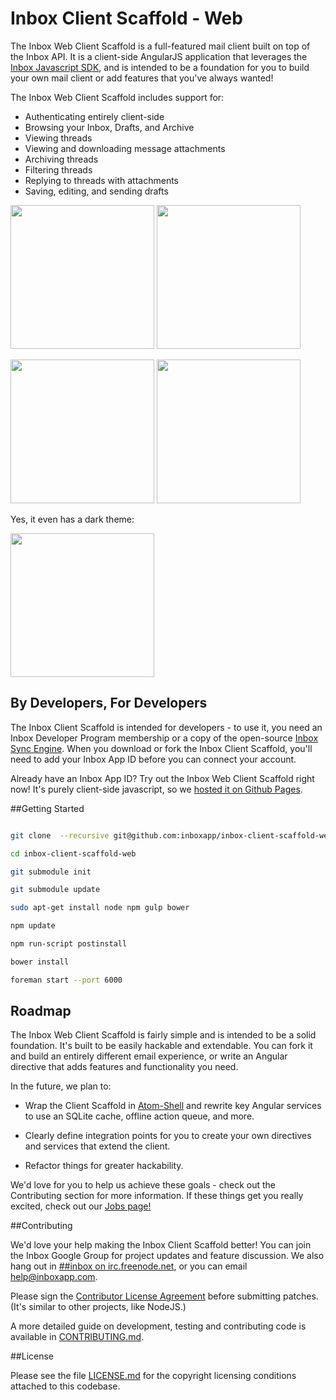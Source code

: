 Inbox Client Scaffold - Web
========

The Inbox Web Client Scaffold is a full-featured mail client built on top of the Inbox API. It is a client-side AngularJS application that leverages the [Inbox Javascript SDK](https://github.com/inboxapp/inbox.js), and is intended to be a foundation for you to build your own mail client or add features that you've always wanted! 

The Inbox Web Client Scaffold includes support for:

- Authenticating entirely client-side
- Browsing your Inbox, Drafts, and Archive
- Viewing threads
- Viewing and downloading message attachments
- Archiving threads
- Filtering threads
- Replying to threads with attachments
- Saving, editing, and sending drafts

<a href="https://raw.githubusercontent.com/inboxapp/inbox-client-scaffold-web/master/screenshots/screenshot_threads.png"><img src="https://raw.githubusercontent.com/inboxapp/inbox-client-scaffold-web/master/screenshots/screenshot_threads.png" height="230" /></a>
<a href="://raw.githubusercontent.com/inboxapp/inbox-client-scaffold-web/master/screenshots/screenshot_thread.png"><img src="https://raw.githubusercontent.com/inboxapp/inbox-client-scaffold-web/master/screenshots/screenshot_thread.png" height="230" /></a>

<a href="https://raw.githubusercontent.com/inboxapp/inbox-client-scaffold-web/master/screenshots/screenshot_reply.png"><img src="https://raw.githubusercontent.com/inboxapp/inbox-client-scaffold-web/master/screenshots/screenshot_reply.png" height="230" /></a>
<a href="://raw.githubusercontent.com/inboxapp/inbox-client-scaffold-web/master/screenshots/screenshot_compose.png"><img src="https://raw.githubusercontent.com/inboxapp/inbox-client-scaffold-web/master/screenshots/screenshot_compose.png" height="230" /></a>

Yes, it even has a dark theme:

<a href="https://raw.githubusercontent.com/inboxapp/inbox-client-scaffold-web/master/screenshots/screenshot_dark_theme.png"><img src="https://raw.githubusercontent.com/inboxapp/inbox-client-scaffold-web/master/screenshots/screenshot_dark_theme.png" height="230" /></a>


## By Developers, For Developers

The Inbox Client Scaffold is intended for developers - to use it, you need an Inbox Developer Program membership or a copy of the open-source [Inbox Sync Engine](http://github.com/inboxapp/inbox). When you download or fork the Inbox Client Scaffold, you'll need to add your Inbox App ID before you can connect your account.

Already have an Inbox App ID? Try out the Inbox Web Client Scaffold right now! It's purely client-side javascript, so we [hosted it on Github Pages](https://inboxapp.github.io/inbox-client-scaffold-web/).

##Getting Started




```bash

git clone  --recursive git@github.com:inboxapp/inbox-client-scaffold-web.git

cd inbox-client-scaffold-web

git submodule init

git submodule update

sudo apt-get install node npm gulp bower

npm update

npm run-script postinstall

bower install

foreman start --port 6000

```

## Roadmap

The Inbox Web Client Scaffold is fairly simple and is intended to be a solid foundation. It's built to be easily hackable and extendable. You can fork it and build an entirely different email experience, or write an Angular directive that adds features and functionality you need.

In the future, we plan to:

- Wrap the Client Scaffold in [Atom-Shell](http://github.com/github/atom-shell) and rewrite key Angular services to use an SQLite cache, offline action queue, and more.

- Clearly define integration points for you to create your own directives and services that extend the client.

- Refactor things for greater hackability.


We'd love for you to help us achieve these goals - check out the Contributing section for more information. If these things get you really excited, check out our [Jobs page!](http://www.inboxapp.com/jobs)


##Contributing

We'd love your help making the Inbox Client Scaffold better! You can join the Inbox Google Group for project updates and feature discussion. We also hang out in [##inbox on irc.freenode.net](http://webchat.freenode.net/?channels=##inbox), or you can email help@inboxapp.com.

Please sign the [Contributor License Agreement](https://www.inboxapp.com/cla.html) before submitting patches. (It's similar to other projects, like NodeJS.)

A more detailed guide on development, testing and contributing code is available in [CONTRIBUTING.md](CONTRIBUTING.md).

##License

Please see the file [LICENSE.md](LICENSE.md) for the copyright licensing conditions attached to
this codebase.
